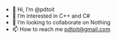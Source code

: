 - 👋 Hi, I’m @pdtoit
- 👀 I’m interested in C++ and C#
- 💞️ I’m looking to collaborate on Nothing
- 📫 How to reach me pdtoit@gmail.com

<!---
pdtoit/pdtoit is a ✨ special ✨ repository because its `README.md` (this file) appears on your GitHub profile.
You can click the Preview link to take a look at your changes.
--->
